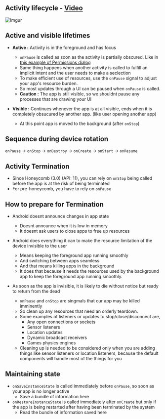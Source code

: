 ## Activity lifecycle - [Video](https://www.youtube.com/watch?t=68&v=85MppyLJHz0)
![Imgur](http://i.imgur.com/3ZWKSjU.png)

## Active and visible lifetimes

* **Active :**  Activity is in the foreground and has focus
  * `onPause` is called as soon as the activity is partially obscured. Like in [this example of Permissions dialog](http://www.androidpolice.com/wp-content/uploads/2014/06/nexusae0_wm_Screenshot_2014-05-15-11-20-031.png)
  * Same thing happens when another activity is called to fulfill an implicit intent and the user needs to make a seclection
  * To make efficient use of resources, use the `onPause` signal to adjust your app's resource burden.
  * So most updates through a UI can be paused when `onPause` is called.
  * **Caution :** The app is still visible, so we shouldnt pause any processes that are drawing your UI

* **Visible :** Continues whenever the app is at all visible, ends when it is completely obsucured by another app. (like user opening another app)
  * At this point app is moved to the background (after `onStop`)

## Sequence during device rotation

`onPause` -> `onStop` -> `onDestroy` -> `onCreate` -> `onStart` -> `onResume`

## Activity Termination

* Since Honeycomb (3.0) (API: 11), you can rely on `onStop` being called before the app is at the risk of being terminated
* For pre-honeycomb, you have to rely on `onPause`

## How to prepare for Termination

* Android doesnt announce changes in app state
  * Doesnt announce when it is low in memory
  * It doesnt ask users to close apps to free up resources

* Android does everything it can to make the resource limitation of the device invisible to the user
  * Means keeping the foreground app running smoothly
  * And switching between apps seamless
  * And that means killing apps in the background
  * It does that because it needs the resources used by the background app to keep the foreground app running smoothly.

* As soon as the app is invisible, it is likely to die without notice but ready to return from the dead
  * `onPause` and `onStop` are singmals that our app may be killed imminently
  * So clean up any resources that need an orderly teardown.
  * Some examples of listeners or updates to stop/close/disconnect are,
    * Any open connections or sockets 
    * Sensor listeners
    * Location updates
    * Dynamic broadcast receivers
    * Games physics engines
  * Cleaning up is needed to be considered only when you are adding things like sensor listeners or location listeners, because the default components will handle most of the things for you

## Maintaining state
* `onSaveInstanceState` is called immediately before `onPause`, so soon as your app is no longer active
  * Save a bundle of information here 
* `onRestoreInstanceState` is called immediately after `onCreate` but only if the app is being restarted after having been terminated by the system
  * Read the bundle of information saved here 

